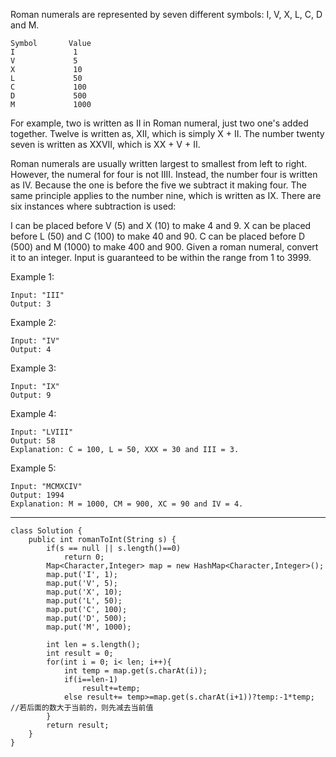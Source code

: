 Roman numerals are represented by seven different symbols: I, V, X, L, C, D and M.


```
Symbol       Value
I             1
V             5
X             10
L             50
C             100
D             500
M             1000
```

For example, two is written as II in Roman numeral, just two one's added together. Twelve is written as, XII, which is simply X + II. The number twenty seven is written as XXVII, which is XX + V + II.

Roman numerals are usually written largest to smallest from left to right. However, the numeral for four is not IIII. Instead, the number four is written as IV. Because the one is before the five we subtract it making four. The same principle applies to the number nine, which is written as IX. There are six instances where subtraction is used:

I can be placed before V (5) and X (10) to make 4 and 9. 
X can be placed before L (50) and C (100) to make 40 and 90. 
C can be placed before D (500) and M (1000) to make 400 and 900.
Given a roman numeral, convert it to an integer. Input is guaranteed to be within the range from 1 to 3999.

Example 1:


```
Input: "III"
Output: 3
```

Example 2:


```
Input: "IV"
Output: 4
```

Example 3:


```
Input: "IX"
Output: 9
```

Example 4:


```
Input: "LVIII"
Output: 58
Explanation: C = 100, L = 50, XXX = 30 and III = 3.
```

Example 5:


```
Input: "MCMXCIV"
Output: 1994
Explanation: M = 1000, CM = 900, XC = 90 and IV = 4.
```

---

```
class Solution {
    public int romanToInt(String s) {
        if(s == null || s.length()==0)
            return 0;
        Map<Character,Integer> map = new HashMap<Character,Integer>();
        map.put('I', 1);
        map.put('V', 5);
        map.put('X', 10);
        map.put('L', 50);
        map.put('C', 100);
        map.put('D', 500);
        map.put('M', 1000);
        
        int len = s.length();
        int result = 0;
        for(int i = 0; i< len; i++){
            int temp = map.get(s.charAt(i));
            if(i==len-1)
                result+=temp;
            else result+= temp>=map.get(s.charAt(i+1))?temp:-1*temp;    //若后面的数大于当前的，则先减去当前值
        }
        return result;
    }
}
```
